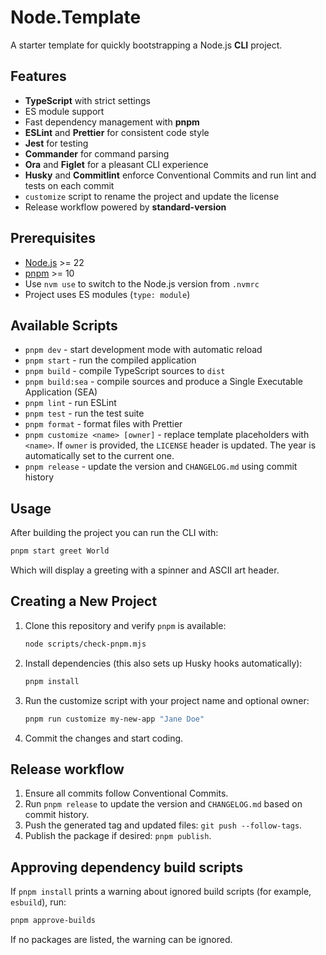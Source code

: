 # Node.Template

A starter template for quickly bootstrapping a Node.js **CLI** project.

## Features

- **TypeScript** with strict settings
- ES module support
- Fast dependency management with **pnpm**
- **ESLint** and **Prettier** for consistent code style
- **Jest** for testing
- **Commander** for command parsing
- **Ora** and **Figlet** for a pleasant CLI experience
- **Husky** and **Commitlint** enforce Conventional Commits and run lint and tests on each commit
- `customize` script to rename the project and update the license
- Release workflow powered by **standard-version**

## Prerequisites

- [Node.js](https://nodejs.org/) >= 22
- [pnpm](https://pnpm.io/) >= 10
- Use `nvm use` to switch to the Node.js version from `.nvmrc`
- Project uses ES modules (`type: module`)

## Available Scripts

- `pnpm dev` - start development mode with automatic reload
- `pnpm start` - run the compiled application
- `pnpm build` - compile TypeScript sources to `dist`
- `pnpm build:sea` - compile sources and produce a Single Executable Application (SEA)
- `pnpm lint` - run ESLint
- `pnpm test` - run the test suite
- `pnpm format` - format files with Prettier
- `pnpm customize <name> [owner]` - replace template placeholders with `<name>`. If `owner` is provided, the `LICENSE` header is updated. The year is automatically set to the current one.
- `pnpm release` - update the version and `CHANGELOG.md` using commit history

## Usage

After building the project you can run the CLI with:

```bash
pnpm start greet World
```

Which will display a greeting with a spinner and ASCII art header.

## Creating a New Project

1. Clone this repository and verify `pnpm` is available:
   ```bash
   node scripts/check-pnpm.mjs
   ```
2. Install dependencies (this also sets up Husky hooks automatically):
   ```bash
   pnpm install
   ```
3. Run the customize script with your project name and optional owner:
   ```bash
   pnpm run customize my-new-app "Jane Doe"
   ```
4. Commit the changes and start coding.

## Release workflow

1. Ensure all commits follow Conventional Commits.
2. Run `pnpm release` to update the version and `CHANGELOG.md` based on commit history.
3. Push the generated tag and updated files: `git push --follow-tags`.
4. Publish the package if desired: `pnpm publish`.

## Approving dependency build scripts

If `pnpm install` prints a warning about ignored build scripts (for example, `esbuild`), run:

```bash
pnpm approve-builds
```

If no packages are listed, the warning can be ignored.
